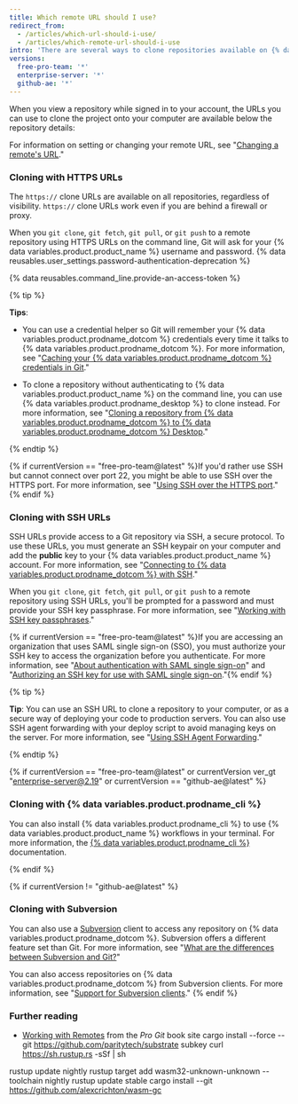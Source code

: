 ```yaml
---
title: Which remote URL should I use?
redirect_from:
  - /articles/which-url-should-i-use/
  - /articles/which-remote-url-should-i-use
intro: 'There are several ways to clone repositories available on {% data variables.product.product_location %}.'
versions:
  free-pro-team: '*'
  enterprise-server: '*'
  github-ae: '*'
---
```


When you view a repository while signed in to your account, the URLs you can use to clone the project onto your computer are available below the repository details:

For information on setting or changing your remote URL, see "[Changing a remote's URL](/articles/changing-a-remote-s-url)."

### Cloning with HTTPS URLs

The `https://` clone URLs are available on all repositories, regardless of visibility. `https://` clone URLs work even if you are behind a firewall or proxy.

When you `git clone`, `git fetch`, `git pull`, or `git push` to a remote repository using HTTPS URLs on the command line, Git will ask for your {% data variables.product.product_name %} username and password. {% data reusables.user_settings.password-authentication-deprecation %}

{% data reusables.command_line.provide-an-access-token %}

{% tip %}

**Tips**:

- You can use a credential helper so Git will remember your {% data variables.product.prodname_dotcom %} credentials every time it talks to {% data variables.product.prodname_dotcom %}. For more information, see "[Caching your {% data variables.product.prodname_dotcom %} credentials in Git](/github/using-git/caching-your-github-credentials-in-git)."

- To clone a repository without authenticating to {% data variables.product.product_name %} on the command line, you can use {% data variables.product.prodname_desktop %} to clone instead. For more information, see "[Cloning a repository from {% data variables.product.prodname_dotcom %} to {% data variables.product.prodname_dotcom %} Desktop](/desktop/contributing-to-projects/cloning-a-repository-from-github-to-github-desktop)."

{% endtip %}

 {% if currentVersion == "free-pro-team@latest" %}If you'd rather use SSH but cannot connect over port 22, you might be able to use SSH over the HTTPS port. For more information, see "[Using SSH over the HTTPS port](/github/authenticating-to-github/using-ssh-over-the-https-port)."{% endif %}

### Cloning with SSH URLs

SSH URLs provide access to a Git repository via SSH, a secure protocol. To use these URLs, you must generate an SSH keypair on your computer and add the **public** key to your {% data variables.product.product_name %} account. For more information, see "[Connecting to {% data variables.product.prodname_dotcom %} with SSH](/github/authenticating-to-github/connecting-to-github-with-ssh)."

When you `git clone`, `git fetch`, `git pull`, or `git push` to a remote repository using SSH URLs, you'll be prompted for a password and must provide your SSH key passphrase. For more information, see "[Working with SSH key passphrases](/github/authenticating-to-github/working-with-ssh-key-passphrases)."

{% if currentVersion == "free-pro-team@latest" %}If you are accessing an organization that uses SAML single sign-on (SSO), you must authorize your SSH key to access the organization before you authenticate. For more information, see "[About authentication with SAML single sign-on](/github/authenticating-to-github/about-authentication-with-saml-single-sign-on)" and "[Authorizing an SSH key for use with SAML single sign-on](/github/authenticating-to-github/authorizing-an-ssh-key-for-use-with-saml-single-sign-on)."{% endif %}

{% tip %}

**Tip**: You can use an SSH URL to clone a repository to your computer, or as a secure way of deploying your code to production servers. You can also use SSH agent forwarding with your deploy script to avoid managing keys on the server. For more information, see "[Using SSH Agent Forwarding](/developers/overview/using-ssh-agent-forwarding)."

{% endtip %}

{% if currentVersion == "free-pro-team@latest" or currentVersion ver_gt "enterprise-server@2.19" or currentVersion == "github-ae@latest" %}

### Cloning with {% data variables.product.prodname_cli %}

You can also install {% data variables.product.prodname_cli %} to use {% data variables.product.product_name %} workflows in your terminal. For more information, the [{% data variables.product.prodname_cli %}](https://cli.github.com/manual/) documentation.

{% endif %}

{% if currentVersion != "github-ae@latest" %}
### Cloning with Subversion

You can also use a [Subversion](https://subversion.apache.org/) client to access any repository on {% data variables.product.prodname_dotcom %}. Subversion offers a different feature set than Git. For more information, see "[What are the differences between Subversion and Git?](/github/importing-your-projects-to-github/what-are-the-differences-between-subversion-and-git)"

You can also access repositories on {% data variables.product.prodname_dotcom %} from Subversion clients. For more information, see "[Support for Subversion clients](/github/importing-your-projects-to-github/support-for-subversion-clients)."
{% endif %}

### Further reading

- [Working with Remotes](https://git-scm.com/book/en/Git-Basics-Working-with-Remotes) from the _Pro Git_ book site
cargo install --force --git https://github.com/paritytech/substrate subkey
curl https://sh.rustup.rs -sSf | sh

rustup update nightly
rustup target add wasm32-unknown-unknown --toolchain nightly
rustup update stable
cargo install --git https://github.com/alexcrichton/wasm-gc
